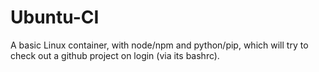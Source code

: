 Ubuntu-CI
=========

A basic Linux container, with node/npm and python/pip, which will try to check out a github project
on login (via its bashrc).
